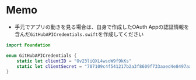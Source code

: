 #  Memo

- 手元でアプリの動きを見る場合は、自身で作成したOAuth Appの認証情報を含んだ`GitHubAPICredentials.swift`を作成してください

```swift
import Foundation

enum GitHubAPICredentials {
    static let clientID = "Ov23liQXL4wsoW9f9kKs"
    static let clientSecret = "707109c4f541217b2a3f8609f733aaed4e8497aa"
}
```
